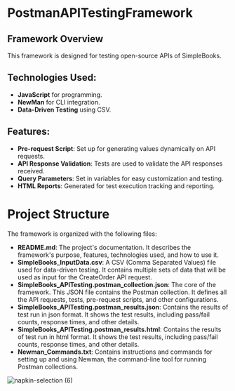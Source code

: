 # PostmanAPITestingFramework
## Framework Overview

This framework is designed for testing open-source APIs of SimpleBooks.

## Technologies Used:
- **JavaScript** for programming.
- **NewMan** for CLI integration.
- **Data-Driven Testing** using CSV.
  
## Features:
- **Pre-request Script**: Set up for generating values dynamically on API requests.
- **API Response Validation**: Tests are used to validate the API responses received.
- **Query Parameters**: Set in variables for easy customization and testing.
- **HTML Reports**: Generated for test execution tracking and reporting.

# Project Structure

The framework is organized with the following files:

- **README.md**: The project's documentation. It describes the framework's purpose, features, technologies used, and how to use it.
- **SimpleBooks_InputData.csv**: A CSV (Comma Separated Values) file used for data-driven testing. It contains multiple sets of data that will be used as input for the CreateOrder API request.
- **SimpleBooks_APITesting.postman_collection.json**: The core of the framework. This JSON file contains the Postman collection. It defines all the API requests, tests, pre-request scripts, and other configurations.
- **SimpleBooks_APITesting.postman_results.json**: Contains the results of test run in json format. It shows the test results, including pass/fail counts, response times, and other details.
- **SimpleBooks_APITesting.postman_results.html**: Contains the results of test run in html format. It shows the test results, including pass/fail counts, response times, and other details.
- **Newman_Commands.txt**: Contains instructions and commands for setting up and using Newman, the command-line tool for running Postman collections.

![napkin-selection (6)](https://github.com/user-attachments/assets/dbe31e03-027a-4b84-96bc-9a312dea7252)

